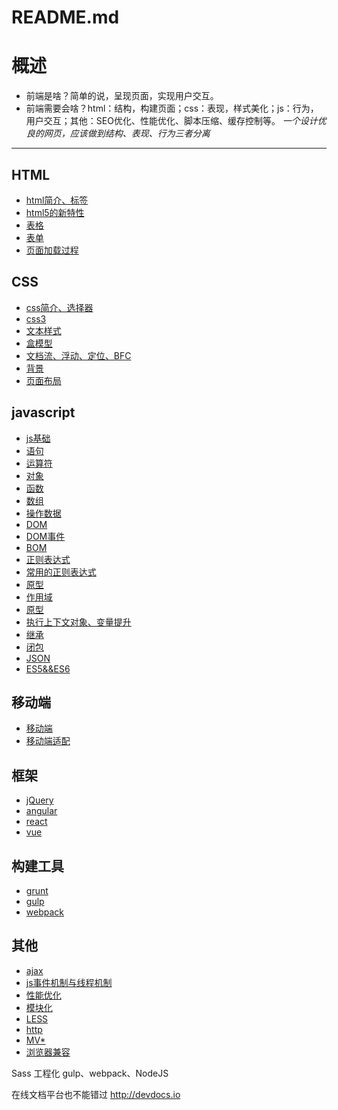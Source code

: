 # README.md

# 概述
* 前端是啥？简单的说，呈现页面，实现用户交互。    
* 前端需要会啥？html：结构，构建页面；css：表现，样式美化；js：行为，用户交互；其他：SEO优化、性能优化、脚本压缩、缓存控制等。
*一个设计优良的网页，应该做到结构、表现、行为三者分离*
***

## HTML
* [html简介、标签](/html/01-html.md)
* [html5的新特性](/html/02-html5.md)	
* [表格](/html/04-table.md)	
* [表单](/html/03-from.md)	
* [页面加载过程](/html/05-页面加载过程.md)

## CSS
* [css简介、选择器](/css/01-css.md)
* [css3](/css/02-css3.md)
* [文本样式](/css/05-文本样式.md)
* [盒模型](/css/03-盒模型.md)
* [文档流、浮动、定位、BFC](/css/06-文档流-浮动-定位-BFC.md)
* [背景](/css/07-background.md)
* [页面布局](/css/04-页面布局.md)

## javascript
* [js基础](/javascript/01-js基础.md)
* [语句](/javascript/01-语句.md)
* [运算符](/javascript/01-运算.md)
* [对象](/javascript/04-object.md)
* [函数](/javascript/04-function.md)
* [数组](/javascript/04-array.md)
* [操作数据](/javascript/05-操作数据.md)
* [DOM](/javascript/02-DOM.md)
* [DOM事件](/javascript/02-DOM事件.md)
* [BOM](/javascript/03-BOM.md)
* [正则表达式](/02-正则表达式.md)
* [常用的正则表达式](/03-常用的正则表达式.md)
* [原型](/javascript/06-原型.md)
* [作用域](/javascript/06-作用域.md)
* [原型](/javascript/06-原型.md)
* [执行上下文对象、变量提升](/javascript/06-继承.md)
* [继承](/javascript/06-执行上下文对象.md)
* [闭包](/javascript/06-闭包.md)
* [JSON](/javascript/08-json.md)
* [ES5&&ES6](/javascript/07-ES5&&ES6.md)

## 移动端
* [移动端](/mobile/移动端.md)
* [移动端适配](/mobile/移动端适配.md)

## 框架
* [jQuery](/shell-frame/01-jQuery.md)
* [angular](/shell-frame/02-angulari.md)
* [react](/shell-frame/03-react.md)
* [vue](/shell-frame/04-vue.md)

## 构建工具
* [grunt](/build-tool/grunt.md)
* [gulp](/build-tool/gulp.md)
* [webpack](/build-tool/webpack.md)
## 其他
* [ajax](/01-ajax.md)
* [js事件机制与线程机制](/03-事件机制与线程机制.md)
* [性能优化](/04-性能优化.md)
* [模块化](/05-模块化.md)
* [LESS](/06-LESS.md)
* [http](/07-http&&https.md)
* [MV*](/02-MVC&&MVVM.md)
* [浏览器兼容](/08-浏览器兼容.md)



Sass
工程化
gulp、webpack、NodeJS

在线文档平台也不能错过 http://devdocs.io